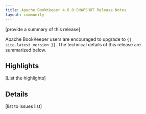 ```yaml
---
title: Apache BookKeeper 4.6.0-SNAPSHOT Release Notes
layout: community
---
```


[provide a summary of this release]

Apache BookKeeper users are encouraged to upgrade to `{{ site.latest_version }}`. The technical details of this release are summarized
below.

## Highlights

[List the highlights]

## Details

[list to issues list]

